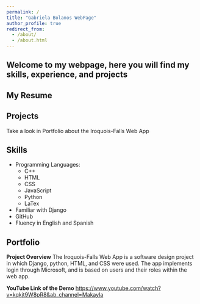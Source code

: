 ```yaml
---
permalink: /
title: "Gabriela Bolanos WebPage"
author_profile: true
redirect_from: 
  - /about/
  - /about.html
---
```

Welcome to my webpage, here you will find my skills, experience, and projects
---


My Resume
---


Projects
---
Take a look in Portfolio about the Iroquois-Falls Web App

Skills
---
* Programming Languages:
    * C++
    * HTML
    * CSS
    * JavaScript
    * Python
    * LaTex
 * Familiar with Django
 * GitHub
 * Fluency in English and Spanish



Portfolio
---

**Project Overview**
The Iroquois-Falls Web App is a software design project in which Django, python, HTML, and CSS were used. The app implements login through Microsoft, and is based on users and their roles within the web app.

**YouTube Link of the Demo**
https://www.youtube.com/watch?v=kqkjt9W8pR8&ab_channel=Makayla 
